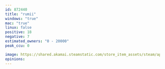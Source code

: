 ```yaml
---
id: 872440
title: "rumii"
windows: "true"
mac: "true"
linux: false
positive: 18
negative: 7
estimated_owners: "0 - 20000"
peak_ccu: 0

image: https://shared.akamai.steamstatic.com/store_item_assets/steam/apps/872440/header.jpg?t=1558961248
opinions:
---
```

